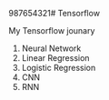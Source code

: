 987654321# Tensorflow

My Tensorflow jounary
  1. Neural Network
  2. Linear Regression
  3. Logistic Regression
  4. CNN
  5. RNN
